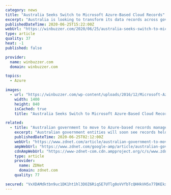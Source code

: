 ```yaml
---
category: news
title: "Australia Seeks Switch to Microsoft Azure-Based Cloud Records"
excerpt: "Australia is looking to transform its data records across government organizations, by leveraging Azure solutions."
publishedDateTime: 2020-06-25T15:22:00Z
webUrl: "https://winbuzzer.com/2020/06/25/australia-seeks-switch-to-microsoft-azure-based-cloud-records-xcxwbn/"
type: article
quality: 37
heat: -1
published: false

provider:
  name: winbuzzer.com
  domain: winbuzzer.com

topics:
  - Azure

images:
  - url: "https://winbuzzer.com/wp-content/uploads/2016/12/Microsoft-Azure-official-Microsoft.jpg"
    width: 1400
    height: 840
    isCached: true
    title: "Australia Seeks Switch to Microsoft Azure-Based Cloud Records"

related:
  - title: "Australian government to move to Azure-based records management"
    excerpt: "Australian government entities will soon see records held in the cloud, thanks to an initiative led by the Digital Transformation Agency (DTA) to modernise digital records management in the public sector."
    publishedDateTime: 2020-06-25T02:12:00Z
    webUrl: "https://www.zdnet.com/article/australian-government-to-move-to-azure-based-records-management/"
    ampWebUrl: "https://www.zdnet.com/google-amp/article/australian-government-to-move-to-azure-based-records-management/"
    cdnAmpWebUrl: "https://www-zdnet-com.cdn.ampproject.org/c/s/www.zdnet.com/google-amp/article/australian-government-to-move-to-azure-based-records-management/"
    type: article
    provider:
      name: ZDNet
      domain: zdnet.com
    quality: 77

secured: "VxXDAMdktbn9uc1DK1ht1hl3DOZ6RiqSE7UTlg0oVVfbTcQHHkVH5x77BKEkxepxdDF/68Jp573cFEvam8fCYel5KIOpFb3LDTYiXNYjbl+zY4zU8l3C3ElU+MRwgJ2lrviYnXY4tYd2wWyHyHbMlT1Q9Qg8C6o9lIzkF+6arM/SnBPtcJHl5t751V3B73V40nDFCFedWNlj60DVTu7smIo/17Y9vc1f/U05A78GRTwL2jy405bPpZfq/GLFlW8rGao/y0Aqb6fNoeHhGASpfjbx5gW5d+DcE+WGHw71QbUL6M3AQBan04sSb2jG4w6LropMBHoMRu6YE4lbWfOKPg==;DpbBDWDj3ybTOZXETte9MQ=="
---
```


